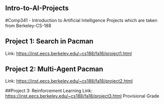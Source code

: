 ## Intro-to-AI-Projects
#Comp341 - Introduction to Artificial Intelligence Projects which are taken from Berkeley-CS-188

## Project 1: Search in Pacman
Link: https://inst.eecs.berkeley.edu/~cs188/fa18/project1.html


## Project 2: Multi-Agent Pacman
Link: https://inst.eecs.berkeley.edu/~cs188/fa18/project2.html

##Project 3: Reinforcement Learning
Link: https://inst.eecs.berkeley.edu/~cs188/fa18/project3.html
Provisional Grade 
